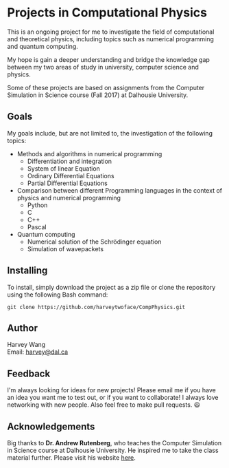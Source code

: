 # Projects in Computational Physics

This is an ongoing project for me to investigate the field of computational and theoretical physics, including topics such as numerical programming and quantum computing.

My hope is gain a deeper understanding and bridge the knowledge gap between my two areas of study in university, computer science and physics.

Some of these projects are based on assignments from the Computer Simulation in Science course (Fall 2017) at Dalhousie University.



## Goals

My goals include, but are not limited to, the investigation of the following topics:
* Methods and algorithms in numerical programming
    * Differentiation and integration
    * System of linear Equation
    * Ordinary Differential Equations
    * Partial Differential Equations
* Comparison between different Programming languages in the context of physics and numerical programming
    * Python
    * C
    * C++
    * Pascal
* Quantum computing
    * Numerical solution of the Schrödinger equation
    * Simulation of wavepackets

## Installing

To install, simply download the project as a zip file or clone the repository using the following Bash command:

```
git clone https://github.com/harveytwoface/CompPhysics.git
```

## Author

Harvey Wang <br />
Email: harvey@dal.ca <br />

## Feedback

I'm always looking for ideas for new projects! Please email me if you have an idea you want me to test out, or if you want to collaborate! I always love networking with new people. Also feel free to make pull requests. 😃

## Acknowledgements

Big thanks to **Dr. Andrew Rutenberg**, who teaches the Computer Simulation in Science course at Dalhousie University. He inspired me to take the class material further. Please visit his website [here](http://fizz.phys.dal.ca/~adr/).
